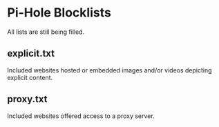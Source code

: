 # Pi-Hole Blocklists

All lists are still being filled.

## explicit.txt
Included websites hosted or embedded images and/or videos depicting explicit content.

## proxy.txt
Included websites offered access to a proxy server.
